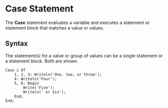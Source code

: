# Case Statement

The **Case** statement evaluates a variable and executes a statement or statement block that matches a value or values.

## Syntax

The statement(s) for a value or group of values can be a single statement or a statement block.  Both are shown.

```
Case i Of
    1, 2, 3: Writeln('One, two, or three');
    4: Writeln('Four');
    5, 6: Begin
        Write('Five');
        Writeln(' or Six');
    End;
End;
```
